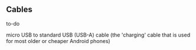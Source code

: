 ## Cables

to-do

micro USB to standard USB (USB-A) cable (the 'charging' cable that is used for most older or cheaper Android phones) 